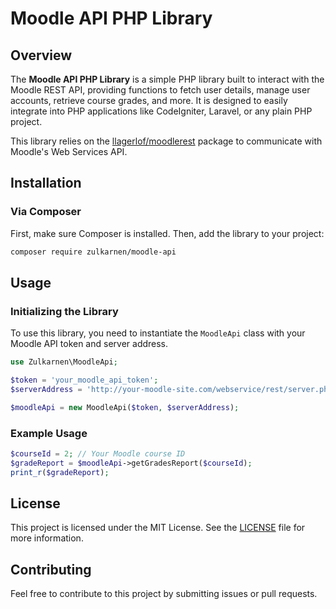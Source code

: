 # Moodle API PHP Library

## Overview

The **Moodle API PHP Library** is a simple PHP library built to interact with the Moodle REST API, providing functions to fetch user details, manage user accounts, retrieve course grades, and more. It is designed to easily integrate into PHP applications like CodeIgniter, Laravel, or any plain PHP project.

This library relies on the [llagerlof/moodlerest](https://github.com/llagerlof/MoodleRest) package to communicate with Moodle's Web Services API.


## Installation

### Via Composer

First, make sure Composer is installed. Then, add the library to your project:

```bash
composer require zulkarnen/moodle-api
```

## Usage

### Initializing the Library

To use this library, you need to instantiate the `MoodleApi` class with your Moodle API token and server address.

```php
use Zulkarnen\MoodleApi;

$token = 'your_moodle_api_token';
$serverAddress = 'http://your-moodle-site.com/webservice/rest/server.php';

$moodleApi = new MoodleApi($token, $serverAddress);
```

### Example Usage

```php
$courseId = 2; // Your Moodle course ID
$gradeReport = $moodleApi->getGradesReport($courseId);
print_r($gradeReport);
```

## License

This project is licensed under the MIT License. See the [LICENSE](./LICENSE) file for more information.


## Contributing

Feel free to contribute to this project by submitting issues or pull requests.

